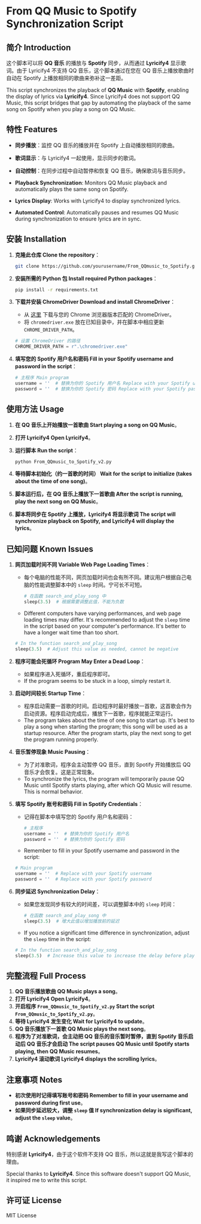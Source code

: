 # From QQ Music to Spotify Synchronization Script

## 简介 Introduction

这个脚本可以将 **QQ 音乐** 的播放与 **Spotify** 同步，从而通过 **Lyricify4** 显示歌词。由于 Lyricify4 不支持 QQ 音乐，这个脚本通过在您在 QQ 音乐上播放歌曲时自动在 Spotify 上播放相同的歌曲来弥补这一差距。

This script synchronizes the playback of **QQ Music** with **Spotify**, enabling the display of lyrics via **Lyricify4**. Since Lyricify4 does not support QQ Music, this script bridges that gap by automating the playback of the same song on Spotify when you play a song on QQ Music.

## 特性 Features

- **同步播放**：监控 QQ 音乐的播放并在 Spotify 上自动播放相同的歌曲。
- **歌词显示**：与 Lyricify4 一起使用，显示同步的歌词。
- **自动控制**：在同步过程中自动暂停和恢复 QQ 音乐，确保歌词与音乐同步。

- **Playback Synchronization**: Monitors QQ Music playback and automatically plays the same song on Spotify.
- **Lyrics Display**: Works with Lyricify4 to display synchronized lyrics.
- **Automated Control**: Automatically pauses and resumes QQ Music during synchronization to ensure lyrics are in sync.

## 安装 Installation

1. **克隆此仓库 Clone the repository**：

   ```bash
   git clone https://github.com/yourusername/From_QQmusic_to_Spotify.git
   ```

2. **安装所需的 Python 包 Install required Python packages**：

   ```bash
   pip install -r requirements.txt
   ```

3. **下载并安装 ChromeDriver Download and install ChromeDriver**：

   - 从 [这里](https://googlechromelabs.github.io/chrome-for-testing/) 下载与您的 Chrome 浏览器版本匹配的 ChromeDriver。
   - 将 `chromedriver.exe` 放在已知目录中，并在脚本中相应更新 `CHROME_DRIVER_PATH`。
    ```python
    # 设置 ChromeDriver 的路径
    CHROME_DRIVER_PATH = r".\chromedriver.exe"
    ```

4. **填写您的 Spotify 用户名和密码 Fill in your Spotify username and password in the script**：

   ```python
   # 主程序 Main program
   username = ''  # 替换为你的 Spotify 用户名 Replace with your Spotify username
   password = ''  # 替换为你的 Spotify 密码 Replace with your Spotify password
   ```

## 使用方法 Usage

1. **在 QQ 音乐上开始播放一首歌曲 Start playing a song on QQ Music**。

2. **打开 Lyricify4 Open Lyricify4**。

3. **运行脚本 Run the script**：

   ```bash
   python From_QQmusic_to_Spotify_v2.py
   ```

4. **等待脚本初始化（约一首歌的时间） Wait for the script to initialize (takes about the time of one song)**。

5. **脚本运行后，在 QQ 音乐上播放下一首歌曲 After the script is running, play the next song on QQ Music**。

6. **脚本将同步在 Spotify 上播放，Lyricify4 将显示歌词 The script will synchronize playback on Spotify, and Lyricify4 will display the lyrics**。

## 已知问题 Known Issues

1. **网页加载时间不同 Variable Web Page Loading Times**：

   - 每个电脑的性能不同，网页加载时间也会有所不同。建议用户根据自己电脑的性能调整脚本中的 `sleep` 时间。宁可长不可短。

     ```python
     # 在函数 search_and_play_song 中
     sleep(3.5)  # 根据需要调整此值，不能为负数
     ```

   -  Different computers have varying performances, and web page loading times may differ. It's recommended to adjust the `sleep` time in the script based on your computer's performance. It's better to have a longer wait time than too short.

     ```python
     # In the function search_and_play_song
     sleep(3.5)  # Adjust this value as needed, cannot be negative
     ```

2. **程序可能会死循环 Program May Enter a Dead Loop**：

   - 如果程序进入死循环，重启程序即可。
   -  If the program seems to be stuck in a loop, simply restart it.

3. **启动时间较长 Startup Time**：

   - 程序启动需要一首歌的时间。启动程序时最好播放一首歌，这首歌会作为启动资源。程序启动完成后，播放下一首歌，程序就能正常运行。
   -  The program takes about the time of one song to start up. It's best to play a song when starting the program; this song will be used as a startup resource. After the program starts, play the next song to get the program running properly.

4. **音乐暂停现象 Music Pausing**：

   - 为了对准歌词，程序会主动暂停 QQ 音乐，直到 Spotify 开始播放后 QQ 音乐才会恢复。这是正常现象。
   -  To synchronize the lyrics, the program will temporarily pause QQ Music until Spotify starts playing, after which QQ Music will resume. This is normal behavior.

5. **填写 Spotify 账号和密码 Fill in Spotify Credentials**：

   - 记得在脚本中填写您的 Spotify 用户名和密码：

     ```python
     # 主程序
     username = ''  # 替换为你的 Spotify 用户名
     password = ''  # 替换为你的 Spotify 密码
     ```

   -  Remember to fill in your Spotify username and password in the script:

     ```python
     # Main program
     username = ''  # Replace with your Spotify username
     password = ''  # Replace with your Spotify password
     ```

6. **同步延迟 Synchronization Delay**：

   - 如果您发现同步有较大的时间差，可以调整脚本中的 `sleep` 时间：

     ```python
     # 在函数 search_and_play_song 中
     sleep(3.5)  # 增大此值以增加播放前的延迟
     ```

   -  If you notice a significant time difference in synchronization, adjust the `sleep` time in the script:

     ```python
     # In the function search_and_play_song
     sleep(3.5)  # Increase this value to increase the delay before playback
     ```

## 完整流程 Full Process

1. **QQ 音乐播放歌曲 QQ Music plays a song**。
2. **打开 Lyricify4 Open Lyricify4**。
3. **开启程序 `From_QQmusic_to_Spotify_v2.py` Start the script `From_QQmusic_to_Spotify_v2.py`**。
4. **等待 Lyricify4 发生变化 Wait for Lyricify4 to update**。
5. **QQ 音乐播放下一首歌 QQ Music plays the next song**。
6. **程序为了对准歌词，会主动把 QQ 音乐的音乐暂时暂停，直到 Spotify 音乐启动后 QQ 音乐才会启动 The script pauses QQ Music until Spotify starts playing, then QQ Music resumes**。
7. **Lyricify4 滚动歌词 Lyricify4 displays the scrolling lyrics**。

## 注意事项 Notes

- **初次使用时记得填写账号和密码 Remember to fill in your username and password during first use**。
- **如果同步延迟较大，调整 `sleep` 值 If synchronization delay is significant, adjust the `sleep` value**。

## 鸣谢 Acknowledgements

特别感谢 **Lyricify4**，由于这个软件不支持 QQ 音乐，所以这就是我写这个脚本的理由。

Special thanks to **Lyricify4**. Since this software doesn't support QQ Music, it inspired me to write this script.

## 许可证 License

MIT License
